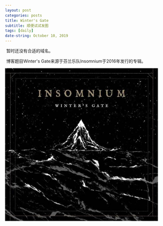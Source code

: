 ```yaml
---
layout: post
categories: posts
title: Winter's Gate
subtitle: 顺便试试发图
tags: [daily]
date-string: October 10, 2019
---
```


​	暂时还没有合适的域名。

​	博客题目Winter's Gate来源于芬兰乐队Insomnium于2016年发行的专辑。

<center>
    <div class="photoset-grid-custom" data-layout="213">
        <img src="/images/2016-11-19/cover.jpg">
    </div>
</center>

